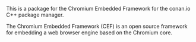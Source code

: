 
This is a package for the Chromium Embedded Framework for the conan.io C++ package manager.

The Chromium Embedded Framework (CEF) is an open source framework for embedding a web browser engine based on the Chromium core.
